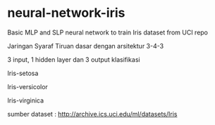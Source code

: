 # neural-network-iris
Basic MLP and SLP neural network to train Iris dataset from UCI repo

Jaringan Syaraf Tiruan dasar dengan arsitektur 3-4-3

3 input, 1 hidden layer dan 3 output klasifikasi

Iris-setosa

Iris-versicolor

Iris-virginica


sumber dataset : http://archive.ics.uci.edu/ml/datasets/Iris
